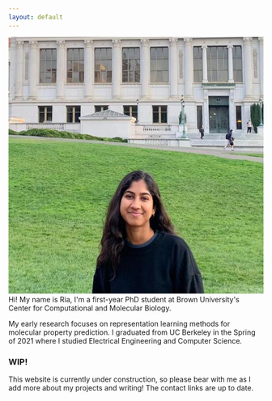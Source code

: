 ```yaml
---
layout: default
---
```



<div class="pretty-links">
<div class="grid">
<div class="unit golden-small profile-pic">
<img class='site-profile' src="/assets/img/headshot.JPG">
</div>
<div class="unit golden-large">
<div class="lead lead-about">
Hi! My name is Ria, I'm a first-year PhD student at Brown University's Center for Computational and Molecular Biology. 


</div>


  My early research focuses on representation learning methods for molecular property prediction. I graduated from UC Berkeley in the Spring of 2021 where I studied Electrical Engineering and Computer Science. 
 
</div>

<div class="unit golden-small about">



</div>
</div>
<h3> <i class="fa fa-id-card"></i> WIP! </h3>

This website is currently under construction, so please bear with me as I add more about my projects and writing! The contact links are up to date.
</div>



